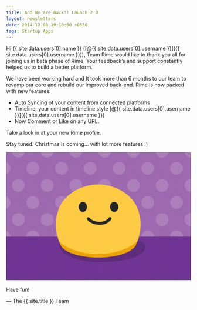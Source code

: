 ```yaml
---
title: And We are Back!! Launch 2.0
layout: newsletters
date: 2014-12-08 10:10:00 +0530
tags: Startup Apps
---
```


Hi {{ site.data.users[0].name }} ([@{{ site.data.users[0].username }}]({{ site.data.users[0].username }})), Team Rime would like to thank you all for joining us in beta phase of Rime.
Your feedback’s and support constantly helped us to build a better platform.

We have been working hard and It took more than 6 months to our team to revamp our core and rebuild our improved back-end. Rime is now packed with new features:

- Auto Syncing of your content from connected platforms
- Timeline: your content in timeline style [@{{ site.data.users[0].username }}]({{ site.data.users[0].username }})
- Now Comment or Like on any URL.

Take a look in at your new Rime profile.

Stay tuned.
Christmas is coming… with lot more features :)

![](/assets/images/email-unnamed-1.gif)

Have fun!

&mdash; The {{ site.title }} Team